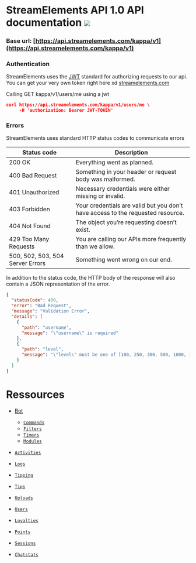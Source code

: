 # StreamElements API 1.0 API documentation <img src="https://static-cdn.jtvnw.net/emoticons/v1/25/1.0">

### Base url: [https://api.streamelements.com/kappa/v1](https://api.streamelements.com/kappa/v1)

### Authentication

StreamElements uses the [JWT](https://jwt.io/) standard for authorizing requests to our api.
You can get your very own token right here xd [streamelements.com](https://streamelements.com/dashboard/account/information)

Calling GET kappa/v1/users/me using a jwt
```json
curl https://api.streamelements.com/kappa/v1/users/me \
     -H 'authorization: Bearer JWT-TOKEN'
```

### Errors

StreamElements uses standard HTTP status codes to communicate errors

<table>
    <thead>
        <tr>
            <th>Status code</th>
            <th>Description</th>
        </tr>
    </thead>
    <tbody>
        <tr>
            <td>200	OK</td>
            <td>Everything went as planned.</td>
        </tr>
        <tr>
            <td>400	Bad Request</td>
            <td>Something in your header or request body was malformed.</td>
        </tr>
        <tr>
            <td>401	Unauthorized</td>
            <td>Necessary credentials were either missing or invalid.</td>
        </tr>
        <tr>
            <td>403	Forbidden</td>
            <td>Your credentials are valid but you don’t have access to the requested resource.</td>
        </tr>
        <tr>
            <td>404	Not Found</td>
            <td>The object you’re requesting doesn’t exist.</td>
        </tr>
        <tr>
            <td>429	Too Many Requests</td>
            <td>You are calling our APIs more frequently than we allow.</td>
        </tr>
        <tr>
            <td>500, 502, 503, 504	Server Errors</td>
            <td>Something went wrong on our end. </td>
        </tr>
    </tbody>
</table> 

In addition to the status code, the HTTP body of the response will also contain a JSON representation of the error.

```json
{
  "statusCode": 400,
  "error": "Bad Request",
  "message": "Validation Error",
  "details": [
    {
      "path": "username",
      "message": "\"username\" is required"
    },
    {
      "path": "level",
      "message": "\"level\" must be one of [100, 250, 300, 500, 1000, 1500, 2000]"
    }
  ]
}
```

# Ressources
- [Bot](bot.md)
    - [`Commands`](bot.md#commands)
    - [`Filters`](bot.md#filters)
    - [`Timers`](bot.md#timers)
    - [`Modules`](bot.md#modules)

- [`Activities`](activities.md)
- [`Logs`](logs.md)
- [`Tipping`](tipping.md)
- [`Tips`](tips.md)
- [`Uploads`](uploads.md)
- [`Users`](users.md)
- [`Loyalties`](loyalties.md)
- [`Points`](points.md)
- [`Sessions`](sessions.md)
- [`Chatstats`](chatstats.md)